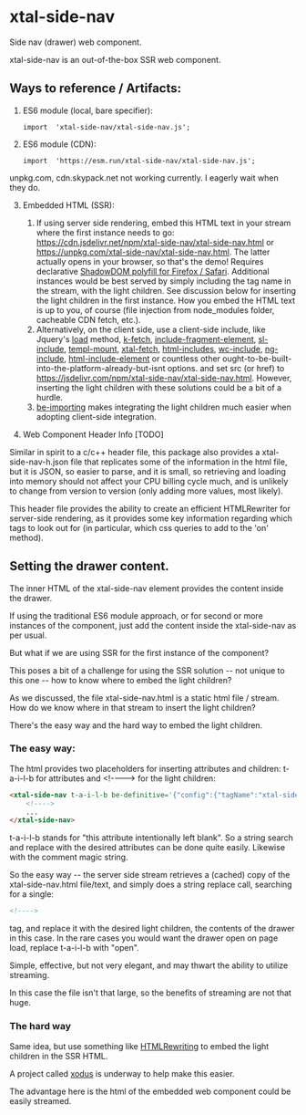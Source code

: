 # xtal-side-nav

Side nav (drawer) web component.

xtal-side-nav is an out-of-the-box SSR web component.

## Ways to reference / Artifacts:

1.  ES6 module (local, bare specifier):
    ```
    import  'xtal-side-nav/xtal-side-nav.js';
    ```
2.  ES6 module (CDN):
    ```
    import  'https://esm.run/xtal-side-nav/xtal-side-nav.js';
    ```

unpkg.com, cdn.skypack.net not working currently.  I eagerly wait when they do.

3.  Embedded HTML (SSR):
      1.  If using server side rendering, embed this HTML text in your stream where the first instance needs to go:  https://cdn.jsdelivr.net/npm/xtal-side-nav/xtal-side-nav.html or https://unpkg.com/xtal-side-nav/xtal-side-nav.html.  The latter actually opens in your browser, so that's the demo!  Requires declarative [ShadowDOM polyfill for Firefox / Safari](https://web.dev/declarative-shadow-dom/#detection-support).  Additional instances would be best served by simply including the tag name in the stream, with the light children.  See discussion below for inserting the light children in the first instance. How you embed the HTML text is up to you, of course (file injection from node_modules folder, cacheable CDN fetch, etc.).
      2.  Alternatively, on the client side, use a client-side include, like Jquery's [load](https://api.jquery.com/load/) method, [k-fetch](https://github.com/bahrus/k-fetch), [include-fragment-element](https://github.com/github/include-fragment-element), [sl-include](https://shoelace.style/components/include), [templ-mount](https://github.com/bahrus/templ-mount), [xtal-fetch](https://github.com/bahrus/xtal-fetch), [html-includes](https://www.filamentgroup.com/lab/), [wc-include](https://www.npmjs.com/package/@vanillawc/wc-include), [ng-include](https://www.w3schools.com/angular/ng_ng-include.asp), [html-include-element](https://www.npmjs.com/package/html-include-element) or countless other ought-to-be-built-into-the-platform-already-but-isnt options. and set src (or href) to https://jsdelivr.com/npm/xtal-side-nav/xtal-side-nav.html.  However, inserting the light children with these solutions could be a bit of a hurdle.
      3.  [be-importing](https://github.com/bahrus/be-importing) makes integrating the light children much easier when adopting client-side integration.

4.  Web Component Header Info [TODO]

Similar in spirit to a c/c++ header file, this package also provides a xtal-side-nav-h.json file that replicates some of the information in the html file, but it is JSON, so easier to parse, and it is small, so retrieving and loading into memory should not affect your CPU billing cycle much, and is unlikely to change from version to version (only adding more values, most likely).

This header file provides the ability to create an efficient HTMLRewriter for server-side rendering, as it provides some key information regarding which tags to look out for (in particular, which css queries to add to the 'on' method).

## Setting the drawer content.

The inner HTML of the xtal-side-nav element provides the content inside the drawer.

If using the traditional ES6 module approach, or for second or more instances of the component, just add the content inside the xtal-side-nav as per usual.

But what if we are using SSR for the first instance of the component?

This poses a bit of a challenge for using the SSR solution -- not unique to this one -- how to know where to embed the light children?

As we discussed, the file xtal-side-nav.html is a static html file / stream.  How do we know where in that stream to insert the light children?

There's the easy way and the hard way to embed the light children.

### The easy way:

The html provides two placeholders for inserting attributes and children:  t-a-i-l-b for attributes and \<!----\> for the light children:

```html
<xtal-side-nav t-a-i-l-b be-definitive='{"config":{"tagName":"xtal-side-nav","propDefaults":{"open":false,"updateTransform":{"sideNavParts":[{},{},{"data-open":"open"}]}}}}'>
    <!---->
    ...
</xtal-side-nav>
```

t-a-i-l-b stands for "this attribute intentionally left blank".  So a string search and replace with the desired attributes can be done quite easily.  Likewise with the comment magic string.

So the easy way -- the server side stream retrieves a (cached) copy of the xtal-side-nav.html file/text, and simply does a string replace call, searching for a single:

```html
<!---->
```

tag, and replace it with the desired light children, the contents of the drawer in this case.  In the rare cases you would want the drawer open on page load, replace t-a-i-l-b with "open".

Simple, effective, but not very elegant, and may thwart the ability to utilize streaming.

In this case the file isn't that large, so the benefits of streaming are not that huge.

### The hard way

Same idea, but use something like [HTMLRewriting](https://developers.cloudflare.com/workers/runtime-apis/html-rewriter) to embed the light children in the SSR HTML.   

A project called [xodus](https://github.com/bahrus/xodus) is underway to help make this easier.

The advantage here is the html of the embedded web component could be easily streamed.

<!-- https://codepen.io/bahrus/pen/yLzPZRN -->
